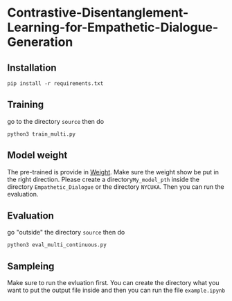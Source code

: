 # Contrastive-Disentanglement-Learning-for-Empathetic-Dialogue-Generation

## Installation
```
pip install -r requirements.txt
```
## Training
go to the directory ```source``` then do
```
python3 train_multi.py
```

## Model weight
The pre-trained is provide in [Weight](https://mega.nz/folder/fUdmwBjR#O1ZWsRFMyJyk39k4dJpMGw).
Make sure the weight show be put in the right direction.
Please create a directory```My_model_pth``` inside the directory ```Empathetic_Dialogue``` or the directory ```NYCUKA```.
Then you can run the evaluation.

## Evaluation
go "outside" the directory ```source``` then do 
```
python3 eval_multi_continuous.py
```

## Sampleing
Make sure to run the evluation first.
You can create the directory what you want to put the output file inside and then you can run the file ```example.ipynb```
